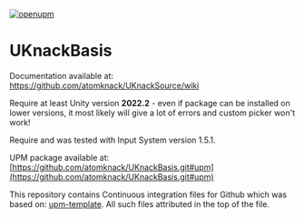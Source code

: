 [![openupm](https://img.shields.io/npm/v/com.atomknack.uknackbasis?label=openupm&registry_uri=https://package.openupm.com)](https://openupm.com/packages/com.atomknack.uknackbasis/)

# UKnackBasis
Documentation available at: https://github.com/atomknack/UKnackSource/wiki

Require at least Unity version **2022.2** - even if package can be installed on lower versions, it most likely will give a lot of errors and custom picker won't work!

Require and was tested with Input System version 1.5.1.

UPM package available at:
[https://github.com/atomknack/UKnackBasis.git#upm](https://github.com/atomknack/UKnackBasis.git#upm)



This repository contains Continuous integration files for Github which was based on:
[upm-template](https://github.com/adrenak/upm-template).
All such files attributed in the top of the file.
